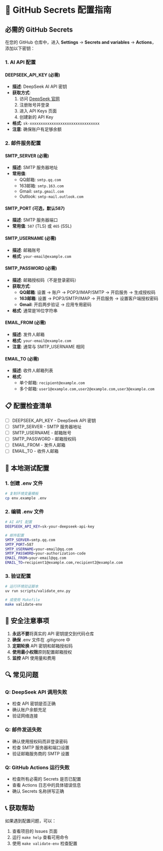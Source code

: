 # 🔐 GitHub Secrets 配置指南

## 必需的 GitHub Secrets

在您的 GitHub 仓库中，进入 **Settings** → **Secrets and variables** → **Actions**，添加以下密钥：

### 1. AI API 配置

#### DEEPSEEK_API_KEY (必需)
- **描述**: DeepSeek AI API 密钥
- **获取方式**: 
  1. 访问 [DeepSeek 官网](https://platform.deepseek.com/)
  2. 注册账号并登录
  3. 进入 API Keys 页面
  4. 创建新的 API Key
- **格式**: `sk-xxxxxxxxxxxxxxxxxxxxxxxxxxxxxxxx`
- **注意**: 确保账户有足够余额

### 2. 邮件服务配置

#### SMTP_SERVER (必需)
- **描述**: SMTP 服务器地址
- **常用值**:
  - QQ邮箱: `smtp.qq.com`
  - 163邮箱: `smtp.163.com`
  - Gmail: `smtp.gmail.com`
  - Outlook: `smtp-mail.outlook.com`

#### SMTP_PORT (可选，默认587)
- **描述**: SMTP 服务器端口
- **常用值**: `587` (TLS) 或 `465` (SSL)

#### SMTP_USERNAME (必需)
- **描述**: 邮箱账号
- **格式**: `your-email@example.com`

#### SMTP_PASSWORD (必需)
- **描述**: 邮箱授权码（不是登录密码）
- **获取方式**:
  - **QQ邮箱**: 设置 → 账户 → POP3/IMAP/SMTP → 开启服务 → 生成授权码
  - **163邮箱**: 设置 → POP3/SMTP/IMAP → 开启服务 → 设置客户端授权密码
  - **Gmail**: 开启两步验证 → 应用专用密码
- **格式**: 通常是16位字符串

#### EMAIL_FROM (必需)
- **描述**: 发件人邮箱
- **格式**: `your-email@example.com`
- **注意**: 通常与 SMTP_USERNAME 相同

#### EMAIL_TO (必需)
- **描述**: 收件人邮箱列表
- **格式**: 
  - 单个邮箱: `recipient@example.com`
  - 多个邮箱: `user1@example.com,user2@example.com,user3@example.com`

## 📋 配置检查清单

- [ ] DEEPSEEK_API_KEY - DeepSeek API 密钥
- [ ] SMTP_SERVER - SMTP 服务器地址
- [ ] SMTP_USERNAME - 邮箱账号
- [ ] SMTP_PASSWORD - 邮箱授权码
- [ ] EMAIL_FROM - 发件人邮箱
- [ ] EMAIL_TO - 收件人邮箱

## 🔧 本地测试配置

### 1. 创建 .env 文件
```bash
# 复制环境变量模板
cp env.example .env
```

### 2. 编辑 .env 文件
```bash
# AI API 配置
DEEPSEEK_API_KEY=sk-your-deepseek-api-key

# 邮件配置
SMTP_SERVER=smtp.qq.com
SMTP_PORT=587
SMTP_USERNAME=your-email@qq.com
SMTP_PASSWORD=your-authorization-code
EMAIL_FROM=your-email@qq.com
EMAIL_TO=recipient1@example.com,recipient2@example.com
```

### 3. 验证配置
```bash
# 运行环境验证脚本
uv run scripts/validate_env.py

# 或使用 Makefile
make validate-env
```

## 🚨 安全注意事项

1. **永远不要**将真实的 API 密钥提交到代码仓库
2. **确保** .env 文件在 .gitignore 中
3. **定期轮换** API 密钥和邮箱授权码
4. **使用最小权限**原则配置邮箱授权
5. **监控** API 使用量和费用

## 🔍 常见问题

### Q: DeepSeek API 调用失败
- 检查 API 密钥是否正确
- 确认账户余额充足
- 验证网络连接

### Q: 邮件发送失败
- 确认使用授权码而非登录密码
- 检查 SMTP 服务器和端口设置
- 验证邮箱服务商的 SMTP 设置

### Q: GitHub Actions 运行失败
- 检查所有必需的 Secrets 是否已配置
- 查看 Actions 日志中的具体错误信息
- 确认 Secrets 名称拼写正确

## 📞 获取帮助

如果遇到配置问题，可以：
1. 查看项目的 Issues 页面
2. 运行 `make help` 查看可用命令
3. 使用 `make validate-env` 检查配置 